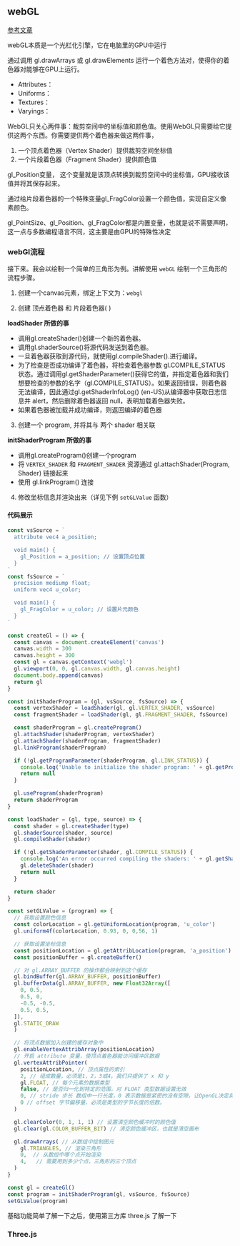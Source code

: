 ## webGL
[参考文章](https://nashaofu.github.io/webgl-demo/)



webGL本质是一个光栏化引擎，它在电脑里的GPU中运行



通过调用 gl.drawArrays 或 gl.drawElements 运行一个着色方法对，使得你的着色器对能够在GPU上运行。

- Attributes：
- Uniforms：
- Textures：
- Varyings：


WebGL只关心两件事：裁剪空间中的坐标值和颜色值。使用WebGL只需要给它提供这两个东西。你需要提供两个着色器来做这两件事，
1. 一个顶点着色器（Vertex Shader）提供裁剪空间坐标值
2. 一个片段着色器（Fragment Shader）提供颜色值

gl_Position变量， 这个变量就是该顶点转换到裁剪空间中的坐标值，GPU接收该值并将其保存起来。

通过给片段着色器的一个特殊变量gl_FragColor设置一个颜色值，实现自定义像素颜色。

gl_PointSize、gl_Position、gl_FragColor都是内置变量，也就是说不需要声明，这一点与多数编程语言不同，这主要是由GPU的特殊性决定


### webGl流程
接下来。我会以绘制一个简单的三角形为例。讲解使用 `webGL` 绘制一个三角形的流程步骤。

1. 创建一个canvas元素，绑定上下文为：`webgl`

2. 创建 顶点着色器 和 片段着色器( )

  **loadShader 所做的事**
 - 调用gl.createShader()创建一个新的着色器。
 - 调用gl.shaderSource()将源代码发送到着色器。
 - 一旦着色器获取到源代码，就使用gl.compileShader().进行编译。
 - 为了检查是否成功编译了着色器，将检查着色器参数 gl.COMPILE_STATUS 状态。通过调用gl.getShaderParameter()获得它的值，并指定着色器和我们想要检查的参数的名字（gl.COMPILE_STATUS）。如果返回错误，则着色器无法编译，因此通过gl.getShaderInfoLog() (en-US)从编译器中获取日志信息并 alert，然后删除着色器返回 null，表明加载着色器失败。
 - 如果着色器被加载并成功编译，则返回编译的着色器

3. 创建一个 program, 并将其与 两个 shader 相关联
  
  **initShaderProgram 所做的事**
  - 调用gl.createProgram()创建一个program
  - 将 `VERTEX_SHADER` 和 `FRAGMENT_SHADER` 资源通过 gl.attachShader(Program, Shader) 链接起来
  - 使用 gl.linkProgram() 连接

4. 修改坐标信息并渲染出来（详见下例 `setGLValue` 函数）

#### 代码展示
```js
const vsSource = `
  attribute vec4 a_position;

  void main() {
    gl_Position = a_position; // 设置顶点位置
  }
`
const fsSource = `
  precision mediump float;
  uniform vec4 u_color;

  void main() {
    gl_FragColor = u_color; // 设置片元颜色
  }
`

const createGl = () => {
  const canvas = document.createElement('canvas')
  canvas.width = 300
  canvas.height = 300
  const gl = canvas.getContext('webgl')
  gl.viewport(0, 0, gl.canvas.width, gl.canvas.height)
  document.body.append(canvas)
  return gl
}

const initShaderProgram = (gl, vsSource, fsSource) => {
  const vertexShader = loadShader(gl, gl.VERTEX_SHADER, vsSource)
  const fragmentShader = loadShader(gl, gl.FRAGMENT_SHADER, fsSource)

  const shaderProgram = gl.createProgram()
  gl.attachShader(shaderProgram, vertexShader)
  gl.attachShader(shaderProgram, fragmentShader)
  gl.linkProgram(shaderProgram)

  if (!gl.getProgramParameter(shaderProgram, gl.LINK_STATUS)) {
    console.log('Unable to initialize the shader program: ' + gl.getProgramInfoLog(shaderProgram));
    return null
  }

  gl.useProgram(shaderProgram)
  return shaderProgram
}

const loadShader = (gl, type, source) => {
  const shader = gl.createShader(type)
  gl.shaderSource(shader, source)
  gl.compileShader(shader)

  if (!gl.getShaderParameter(shader, gl.COMPILE_STATUS)) {
    console.log('An error occurred compiling the shaders: ' + gl.getShaderInfoLog(shader));
    gl.deleteShader(shader)
    return null
  }

  return shader
}

const setGLValue = (program) => {
  // 获取设置颜色信息
  const colorLocation = gl.getUniformLocation(program, 'u_color')
  gl.uniform4f(colorLocation, 0.93, 0, 0,56, 1)

  // 获取设置坐标信息
  const positionLocation = gl.getAttribLocation(program, 'a_position')
  const positionBuffer = gl.createBuffer()

  // 对 gl.ARRAY_BUFFER 的操作都会映射到这个缓存
  gl.bindBuffer(gl.ARRAY_BUFFER, positionBuffer)
  gl.bufferData(gl.ARRAY_BUFFER, new Float32Array([
    0, 0.5,
    0.5, 0,
    -0.5, -0.5,
    0.5, 0.5,
  ]),
  gl.STATIC_DRAW
  )

  // 将顶点数据加入创建的缓存对象中
  gl.enableVertexAttribArray(positionLocation)
  // 开启 attribute 变量，使顶点着色器能访问缓冲区数据
  gl.vertexAttribPointer(
    positionLocation, // 顶点属性的索引
    2, // 组成数量，必须是1，2，3或4。我们只提供了 x 和 y
    gl.FLOAT, // 每个元素的数据类型
    false, // 是否归一化到特定的范围，对 FLOAT 类型数据设置无效
    0, // stride 步长 数组中一行长度，0 表示数据是紧密的没有空隙，让OpenGL决定具体步长
    0 // offset 字节偏移量，必须是类型的字节长度的倍数。
  )

  gl.clearColor(0, 1, 1, 1) // 设置清空颜色缓冲时的颜色值
  gl.clear(gl.COLOR_BUFFER_BIT) // 清空颜色缓冲区，也就是清空画布

  gl.drawArrays( // 从数组中绘制图元
    gl.TRIANGLES, // 渲染三角形
    0,  // 从数组中哪个点开始渲染
    4,   // 需要用到多少个点，三角形的三个顶点
  )
}

const gl = createGl()
const program = initShaderProgram(gl, vsSource, fsSource)
setGLValue(program)
```

基础功能简单了解一下之后，使用第三方库 three.js 了解一下

### Three.js

